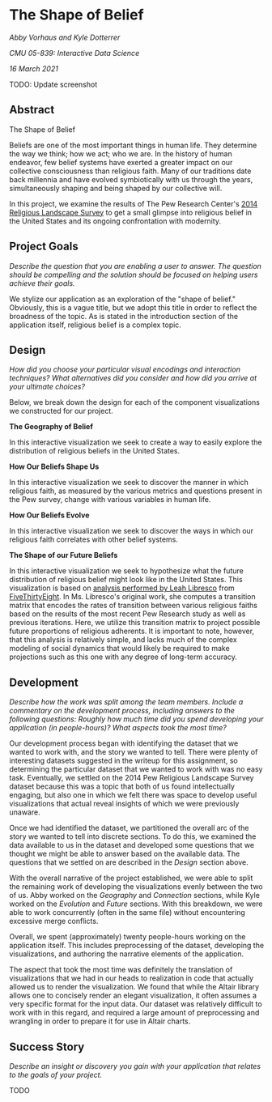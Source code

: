 # The Shape of Belief

_Abby Vorhaus and Kyle Dotterrer_

_CMU 05-839: Interactive Data Science_

_16 March 2021_

TODO: Update screenshot

## Abstract

The Shape of Belief

Beliefs are one of the most important things in human life. They determine the way we think; how we act; who we are. In the history of human endeavor, few belief systems have exerted a greater impact on our collective consciousness than religious faith. Many of our traditions date back millennia and have evolved symbiotically with us through the years, simultaneously shaping and being shaped by our collective will. 

In this project, we examine the results of The Pew Research Center's [2014 Religious Landscape Survey](https://www.pewforum.org/2015/05/12/americas-changing-religious-landscape/) to get a small glimpse into religious belief in the United States and its ongoing confrontation with modernity.

## Project Goals

_Describe the question that you are enabling a user to answer. The question should be compelling and the solution should be focused on helping users achieve their goals._

We stylize our application as an exploration of the "shape of belief." Obviously, this is a vague title, but we adopt this title in order to reflect the broadness of the topic. As is stated in the introduction section of the application itself, religious belief is a complex topic.

## Design

_How did you choose your particular visual encodings and interaction techniques? What alternatives did you consider and how did you arrive at your ultimate choices?_

Below, we break down the design for each of the component visualizations we constructed for our project.

**The Geography of Belief**

In this interactive visualization we seek to create a way to easily explore the distribution of religious beliefs in the United States.

**How Our Beliefs Shape Us**

In this interactive visualization we seek to discover the manner in which religious faith, as measured by the various metrics and questions present in the Pew survey, change with various variables in human life.

**How Our Beliefs Evolve**

In this interactive visualization we seek to discover the ways in which our religious faith correlates with other belief systems.

**The Shape of our Future Beliefs**

In this interactive visualization we seek to hypothesize what the future distribution of religious belief might look like in the United States. This visualization is based on [analysis performed by Leah Libresco](https://fivethirtyeight.com/features/evangelical-protestants-are-the-biggest-winners-when-people-change-faiths/) from [FiveThirtyEight](https://fivethirtyeight.com/). In Ms. Libresco's original work, she computes a transition matrix that encodes the rates of transition between various religious faiths based on the results of the most recent Pew Research study as well as previous iterations. Here, we utilize this transition matrix to project possible future proportions of religious adherents. It is important to note, however, that this analysis is relatively simple, and lacks much of the complex modeling of social dynamics that would likely be required to make projections such as this one with any degree of long-term accuracy.

## Development

_Describe how the work was split among the team members. Include a commentary on the development process, including answers to the following questions: Roughly how much time did you spend developing your application (in people-hours)? What aspects took the most time?_

Our development process began with identifying the dataset that we wanted to work with, and the story we wanted to tell. There were plenty of interesting datasets suggested in the writeup for this assignment, so determining the particular dataset that we wanted to work with was no easy task. Eventually, we settled on the 2014 Pew Religious Landscape Survey dataset because this was a topic that both of us found intellectually engaging, but also one in which we felt there was space to develop useful visualizations that actual reveal insights of which we were previously unaware.

Once we had identified the dataset, we partitioned the overall arc of the story we wanted to tell into discrete sections. To do this, we examined the data available to us in the dataset and developed some questions that we thought we might be able to answer based on the available data. The questions that we settled on are described in the _Design_ section above.

With the overall narrative of the project established, we were able to split the remaining work of developing the visualizations evenly between the two of us. Abby worked on the _Geography_ and _Connection_ sections, while Kyle worked on the _Evolution_ and _Future_ sections. With this breakdown, we were able to work concurrently (often in the same file) without encountering excessive merge conflicts.

Overall, we spent (approximately) twenty people-hours working on the application itself. This includes preprocessing of the dataset, developing the visualizations, and authoring the narrative elements of the application.

The aspect that took the most time was definitely the translation of visualizations that we had in our heads to realization in code that actually allowed us to render the visualization. We found that while the Altair library allows one to concisely render an elegant visualization, it often assumes a very specific format for the input data. Our dataset was relatively difficult to work with in this regard, and required a large amount of preprocessing and wrangling in order to prepare it for use in Altair charts.

## Success Story

_Describe an insight or discovery you gain with your application that relates to the goals of your project._

TODO
